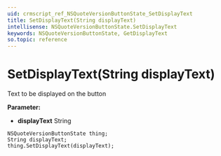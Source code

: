```yaml
---
uid: crmscript_ref_NSQuoteVersionButtonState_SetDisplayText
title: SetDisplayText(String displayText)
intellisense: NSQuoteVersionButtonState.SetDisplayText
keywords: NSQuoteVersionButtonState, GetDisplayText
so.topic: reference
---
```


# SetDisplayText(String displayText)

Text to be displayed on the button

**Parameter:** 
 - **displayText** String

```crmscript
NSQuoteVersionButtonState thing;
String displayText;
thing.SetDisplayText(displayText);
```


